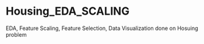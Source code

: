 # Housing_EDA_SCALING
EDA, Feature Scaling, Feature Selection, Data Visualization done on Hosuing problem
